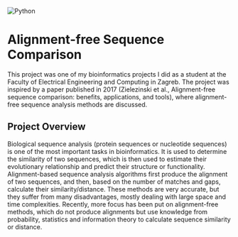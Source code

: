 ![Python](https://img.shields.io/badge/python-3670A0?style=for-the-badge&logo=python&logoColor=ffdd54)

# Alignment-free Sequence Comparison
This project was one of my bioinformatics projects I did as a student at the Faculty of Electrical Engineering and Computing in Zagreb. The project was inspired by a paper published in 2017 (Zielezinski et al., Alignment-free sequence comparison: benefits, applications, and tools), where alignment-free sequence analysis methods are discussed.

## Project Overview
Biological sequence analysis (protein sequences or nucleotide sequences) is one of the most important tasks in bioinformatics. It is used to determine the similarity of two sequences, which is then used to estimate their evolutionary relationship and predict their structure or functionality. Alignment-based sequence analysis algorithms first produce the alignment of two sequences, and then, based on the number of matches and gaps, calculate their similarity/distance. These methods are very accurate, but they suffer from many disadvantages, mostly dealing with large space and time complexities. Recently, more focus has been put on alignment-free methods, which do not produce alignments but use knowledge from probability, statistics and information theory to calculate sequence similarity or distance.
